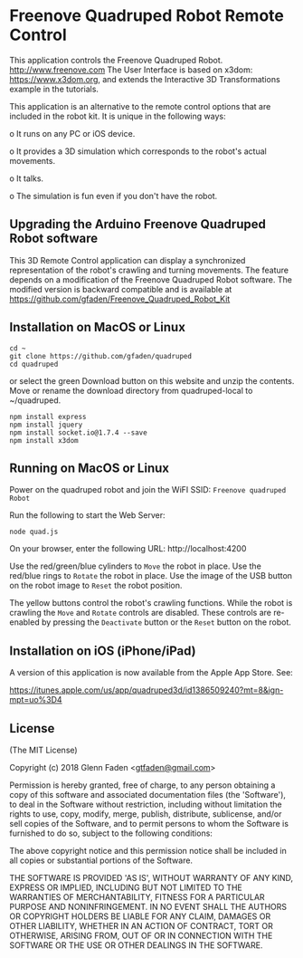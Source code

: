 
# Freenove Quadruped Robot Remote Control

This application controls the Freenove Quadruped Robot.
http://www.freenove.com
The User Interface is based on x3dom:
https://www.x3dom.org, and extends the Interactive 3D 
Transformations example in the tutorials.

This application is an alternative to the remote control
options that are included in the robot kit. It is unique
in the following ways:

  o It runs on any PC or iOS device.

  o It provides a 3D simulation which corresponds to
    the robot's actual movements.

  o It talks.

  o The simulation is fun even if you don't have the robot.

## Upgrading the Arduino Freenove Quadruped Robot software

This 3D Remote Control application can display a synchronized
representation of the robot's crawling and turning movements.
The feature depends on a modification of the Freenove Quadruped Robot
software. The modified version is backward compatible and is 
available at https://github.com/gfaden/Freenove_Quadruped_Robot_Kit


## Installation on MacOS or Linux

  `cd ~`
  <br>
  `git clone https://github.com/gfaden/quadruped`
  <br>
  `cd quadruped`
  <br>

  or select the green Download button on this website
  and unzip the contents. Move or rename the download
  directory from quadruped-local to ~/quadruped.

  `npm install express`
  <br>
  `npm install jquery`
  <br>
  `npm install socket.io@1.7.4 --save`
  <br>
  `npm install x3dom`

## Running on MacOS or Linux

Power on the quadruped robot and join the WiFI SSID:
  `Freenove quadruped Robot`

Run the following to start the Web Server:

  `node quad.js`

On your browser, enter the following URL:
  http://localhost:4200

Use the red/green/blue cylinders to `Move` the robot in place.
Use the red/blue rings to `Rotate` the robot in place.
Use the image of the USB button on the robot image to `Reset` the robot position.

The yellow buttons control the robot's crawling functions. While
the robot is crawling the `Move` and `Rotate` controls are disabled.
These controls are re-enabled by pressing the `Deactivate` button
or the `Reset` button on the robot.

## Installation on iOS (iPhone/iPad)

A version of this application is now available from the Apple App Store. See:

https://itunes.apple.com/us/app/quadruped3d/id1386509240?mt=8&ign-mpt=uo%3D4


## License

(The MIT License)

Copyright (c) 2018 Glenn Faden &lt;gtfaden@gmail.com&gt;

Permission is hereby granted, free of charge, to any person obtaining
a copy of this software and associated documentation files (the
'Software'), to deal in the Software without restriction, including
without limitation the rights to use, copy, modify, merge, publish,
distribute, sublicense, and/or sell copies of the Software, and to
permit persons to whom the Software is furnished to do so, subject to
the following conditions:

The above copyright notice and this permission notice shall be
included in all copies or substantial portions of the Software.

THE SOFTWARE IS PROVIDED 'AS IS', WITHOUT WARRANTY OF ANY KIND,
EXPRESS OR IMPLIED, INCLUDING BUT NOT LIMITED TO THE WARRANTIES OF
MERCHANTABILITY, FITNESS FOR A PARTICULAR PURPOSE AND NONINFRINGEMENT.
IN NO EVENT SHALL THE AUTHORS OR COPYRIGHT HOLDERS BE LIABLE FOR ANY
CLAIM, DAMAGES OR OTHER LIABILITY, WHETHER IN AN ACTION OF CONTRACT,
TORT OR OTHERWISE, ARISING FROM, OUT OF OR IN CONNECTION WITH THE
SOFTWARE OR THE USE OR OTHER DEALINGS IN THE SOFTWARE.
